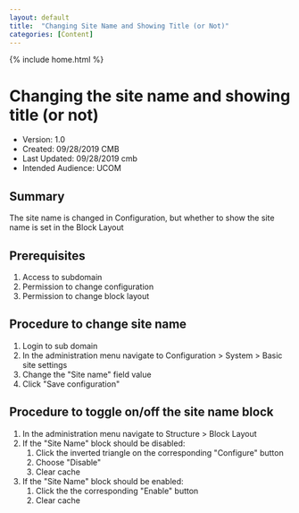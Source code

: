 ```yaml
---
layout: default
title:  "Changing Site Name and Showing Title (or Not)"
categories: [Content] 
---
```

{% include home.html %}
# Changing the site name and showing title (or not)
* Version: 1.0
* Created: 09/28/2019 CMB
* Last Updated: 09/28/2019 cmb
* Intended Audience: UCOM

## Summary

The site name is changed in Configuration, but whether to show the site name is set in the Block Layout 

## Prerequisites

 1. Access to subdomain
 2. Permission to change configuration
 3. Permission to change block layout

## Procedure to change site name

1. Login to sub domain
2. In the administration menu navigate to Configuration > System > Basic site settings
3. Change the "Site name" field value
4. Click "Save configuration"

## Procedure to toggle on/off the site name block

1. In the administration menu navigate to Structure > Block Layout
2. If the "Site Name" block should be disabled:
    1. Click the inverted triangle on the corresponding "Configure" button
    2. Choose "Disable"
    3. Clear cache
3. If the "Site Name" block should be enabled:
    1. Click the the corresponding "Enable" button
    3. Clear cache
